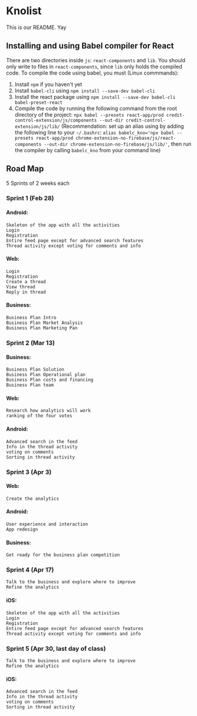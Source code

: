 # Knolist
This is our README. Yay

## Installing and using Babel compiler for React
There are two directories inside `js`: `react-components` and `lib`. You should only write to files in `react-components`, since 
`lib` only holds the compiled code. To compile the code using babel, you must (Linux commmands):
1) Install `npm` if you haven't yet
2) Install `babel-cli` using `npm install --save-dev babel-cli`
3) Install the react package using `npm install --save-dev babel-cli babel-preset-react`
4) Compile the code by running the following command from the root directory of the project: 
`npx babel --presets react-app/prod credit-control-extension/js/components --out-dir credit-control-extension/js/lib/` (Recommendation: set up an alias
using by adding the following line to your `~/.bashrc`: `alias babelc_kno='npx babel --presets react-app/prod chrome-extension-no-firebase/js/react-components --out-dir chrome-extension-no-firebase/js/lib/'`, then
run the compiler by calling `babelc_kno` from your command line)

## Road Map
5 Sprints of 2 weeks each

### Sprint 1 (Feb 28)
#### Android:
	Skeleton of the app with all the activities
	Login
	Registration
	Entire feed page except for advanced search features
	Thread activity except voting for comments and info
#### Web:
	Login
	Registration
	Create a thread
	View thread
	Reply in thread

#### Business:
	Business Plan Intro
	Business Plan Market Analysis
	Business Plan Marketing Pan

### Sprint 2 (Mar 13)
#### Business:
	Business Plan Solution
	Business Plan Operational plan
	Business Plan costs and financing
	Business Plan team

#### Web:
	Research how analytics will work
	ranking of the four votes
#### Android:
	Advanced search in the feed
	Info in the thread activity
	voting on comments
	Sorting in thread activity

### Sprint 3 (Apr 3)
#### Web:
	Create the analytics
#### Android:
	User experience and interaction
	App redesign
#### Business:
	Get ready for the business plan competition

### Sprint 4 (Apr 17)
	Talk to the business and explore where to improve
	Refine the analytics
#### iOS:
	Skeleton of the app with all the activities
	Login
	Registration
	Entire feed page except for advanced search features
	Thread activity except voting for comments and info

### Sprint 5 (Apr 30, last day of class)
	Talk to the business and explore where to improve
	Refine the analytics
#### iOS:
	Advanced search in the feed
	Info in the thread activity
	voting on comments
	Sorting in thread activity
